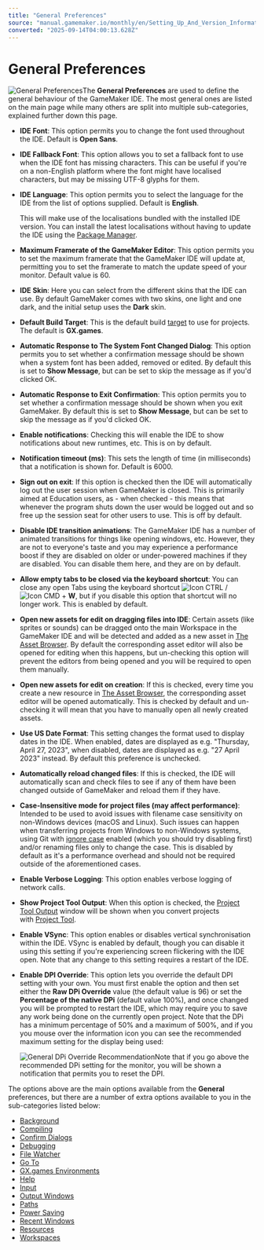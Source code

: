 ```yaml
---
title: "General Preferences"
source: "manual.gamemaker.io/monthly/en/Setting_Up_And_Version_Information/IDE_Preferences/General_Preferences.htm"
converted: "2025-09-14T04:00:13.628Z"
---
```


# General Preferences

![General Preferences](../../assets/Images/Setup_And_Version/Preferences/General_Prefs.png)The **General Preferences** are used to define the general behaviour of the GameMaker IDE. The most general ones are listed on the main page while many others are split into multiple sub-categories, explained further down this page.

-   **IDE Font**: This option permits you to change the font used throughout the IDE. Default is **Open Sans**.
-   **IDE Fallback Font**: This option allows you to set a fallback font to use when the IDE font has missing characters. This can be useful if you're on a non-English platform where the font might have localised characters, but may be missing UTF-8 glyphs for them.
-   **IDE Language**: This option permits you to select the language for the IDE from the list of options supplied. Default is **English**.

    This will make use of the localisations bundled with the installed IDE version. You can install the latest localisations without having to update the IDE using the [Package Manager](../../IDE_Tools/Package_Manager.md).
-   **Maximum Framerate of the GameMaker Editor**: This option permits you to set the maximum framerate that the GameMaker IDE will update at, permitting you to set the framerate to match the update speed of your monitor. Default value is 60.
-   **IDE Skin**: Here you can select from the different skins that the IDE can use. By default GameMaker comes with two skins, one light and one dark, and the initial setup uses the **Dark** skin.
-   **Default Build Target**: This is the default build [target](../../Introduction/Compiling.md) to use for projects. The default is **GX.games**.
-   **Automatic Response to The System Font Changed Dialog**: This option permits you to set whether a confirmation message should be shown when a system font has been added, removed or edited. By default this is set to **Show Message**, but can be set to skip the message as if you'd clicked OK.
-   **Automatic Response to Exit Confirmation**: This option permits you to set whether a confirmation message should be shown when you exit GameMaker. By default this is set to **Show Message**, but can be set to skip the message as if you'd clicked OK.
-   **Enable notifications**: Checking this will enable the IDE to show notifications about new runtimes, etc. This is on by default.
-   **Notification timeout (ms)**: This sets the length of time (in milliseconds) that a notification is shown for. Default is 6000.
-   **Sign out on exit**: If this option is checked then the IDE will automatically log out the user session when GameMaker is closed. This is primarily aimed at Education users, as - when checked - this means that whenever the program shuts down the user would be logged out and so free up the session seat for other users to use. This is off by default.
-   **Disable IDE transition animations**: The GameMaker IDE has a number of animated transitions for things like opening windows, etc. However, they are not to everyone's taste and you may experience a performance boost if they are disabled on older or under-powered machines if they are disabled. You can disable them here, and they are on by default.
-   **Allow empty tabs to be closed via the keyboard shortcut**: You can close any open Tabs using the keyboard shortcut ![Icon CTRL](../../assets/Images/Icons/Icon_Ctrl.png) / ![Icon CMD](../../assets/Images/Icons/Icon_Cmd.png) + **W**, but if you disable this option that shortcut will no longer work. This is enabled by default.
-   **Open new assets for edit on dragging files into IDE**: Certain assets (like sprites or sounds) can be dragged onto the main Workspace in the GameMaker IDE and will be detected and added as a new asset in [The Asset Browser](../../Introduction/The_Asset_Browser.md). By default the corresponding asset editor will also be opened for editing when this happens, but un-checking this option will prevent the editors from being opened and you will be required to open them manually.
-   **Open new assets for edit on creation**: If this is checked, every time you create a new resource in [The Asset Browser](../../Introduction/The_Asset_Browser.md), the corresponding asset editor will be opened automatically. This is checked by default and un-checking it will mean that you have to manually open all newly created assets.
-   **Use US Date Format**: This setting changes the format used to display dates in the IDE. When enabled, dates are displayed as e.g. "Thursday, April 27, 2023", when disabled, dates are displayed as e.g. "27 April 2023" instead. By default this preference is unchecked.
-   **Automatically reload changed files**: If this is checked, the IDE will automatically scan and check files to see if any of them have been changed outside of GameMaker and reload them if they have.
-   **Case-Insensitive mode for project files (may affect performance)**: Intended to be used to avoid issues with filename case sensitivity on non-Windows devices (macOS and Linux). Such issues can happen when transferring projects from Windows to non-Windows systems, using Git with [ignore case](https://git-scm.com/docs/git-config#Documentation/git-config.txt-coreignoreCase) enabled (which you should try disabling first) and/or renaming files only to change the case. This is disabled by default as it's a performance overhead and should not be required outside of the aforementioned cases.
-   **Enable Verbose Logging**: This option enables verbose logging of network calls.
-   **Show Project Tool Output**: When this option is checked, the [Project Tool Output](../../IDE_Tools/Project_Tool.htm#project_tool_output) window will be shown when you convert projects with [Project Tool](../../IDE_Tools/Project_Tool.md).
-   **Enable VSync**: This option enables or disables vertical synchronisation within the IDE. VSync is enabled by default, though you can disable it using this setting if you're experiencing screen flickering with the IDE open. Note that any change to this setting requires a restart of the IDE.
-   **Enable DPI Override**: This option lets you override the default DPI setting with your own. You must first enable the option and then set either the **Raw DPi Override** value (the default value is 96) or set the **Percentage of the native DPi** (default value 100%), and once changed you will be prompted to restart the IDE, which may require you to save any work being done on the currently open project. Note that the DPi has a minimum percentage of 50% and a maximum of 500%, and if you you mouse over the information icon you can see the recommended maximum setting for the display being used:

    ![General DPi Override Recommendation](../../assets/Images/Setup_And_Version/Preferences/General_DPi_Override_Recomendation.png)Note that if you go above the recommended DPi setting for the monitor, you will be shown a notification that permits you to reset the DPI.

The options above are the main options available from the **General** preferences, but there are a number of extra options available to you in the sub-categories listed below:

-   [Background](General/Background.md)
-   [Compiling](General/Compiling.md)
-   [Confirm Dialogs](General/Confirm_Dialogs.md)
-   [Debugging](General/Debugging.md)
-   [File Watcher](General/File_Watcher.md)
-   [Go To](General/Go_To.md)
-   [GX.games Environments](General/GXgames_Environments.md)
-   [Help](General/Help.md)
-   [Input](General/Input.md)
-   [Output Windows](General/Output_Windows.md)
-   [Paths](General/Paths.md)
-   [Power Saving](General/Power_Saving.md)
-   [Recent Windows](General/Recent_Windows.md)
-   [Resources](General/Resources.md)
-   [Workspaces](General/Workspace.md)